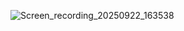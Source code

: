 ![Screen_recording_20250922_163538](https://github.com/user-attachments/assets/1cbda27f-e229-4c09-bf58-9cfb86b9cae9)
